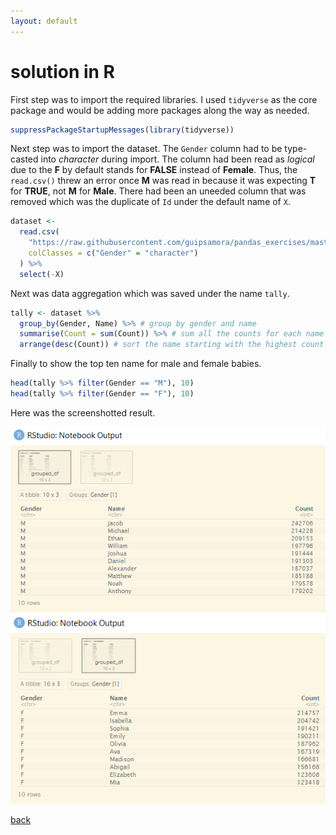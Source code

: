 ```yaml
---
layout: default
---
```


# solution in R

First step was to import the required libraries. I used `tidyverse` as the core package and would be adding more packages along the way as needed.

```r
suppressPackageStartupMessages(library(tidyverse))
```

Next step was to import the dataset. The `Gender` column had to be type-casted into *character* during import. The column had been read as *logical* due to the **F** by default stands for **FALSE** instead of **Female**. Thus, the `read.csv()` threw an error once **M** was read in because it was expecting **T** for **TRUE**, not **M** for **Male**. There had been an uneeded column that was removed which was the duplicate of `Id` under the default name of `X`.

```r
dataset <-
  read.csv(
    "https://raw.githubusercontent.com/guipsamora/pandas_exercises/master/06_Stats/US_Baby_Names/US_Baby_Names_right.csv",
    colClasses = c("Gender" = "character")
  ) %>%
  select(-X)
```

Next was data aggregation which was saved under the name `tally`.

```r
tally <- dataset %>%
  group_by(Gender, Name) %>% # group by gender and name
  summarise(Count = sum(Count)) %>% # sum all the counts for each name
  arrange(desc(Count)) # sort the name starting with the highest count
```

Finally to show the top ten name for male and female babies.

```r
head(tally %>% filter(Gender == "M"), 10)
head(tally %>% filter(Gender == "F"), 10)
```

Here was the screenshotted result.

![](images/plot1.PNG) <br>
![](images/plot2.PNG)

[back](./challenge.md)
